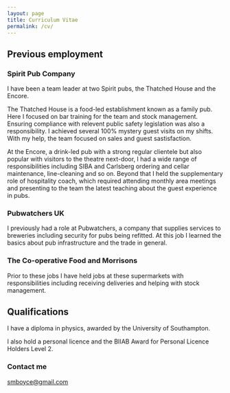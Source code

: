 ```yaml
---
layout: page
title: Curriculum Vitae
permalink: /cv/
---
```


## Previous employment

### Spirit Pub Company

I have been a team leader at two Spirit pubs, the Thatched House and the Encore.

The Thatched House is a food-led establishment known as a family pub. Here I focused on bar training for the team and stock management. Ensuring compliance with relevent public safety legislation was also a responsibility. I achieved several 100% mystery guest visits on my shifts. With my help, the team focused on sales and guest sastisfaction.

At the Encore, a drink-led pub with a strong regular clientele but also popular with visitors to the theatre next-door, I had a wide range of responsibilities including SIBA and Carlsberg ordering and cellar maintenance, line-cleaning and so on. Beyond that I held the supplementary role of hospitality coach, which required attending monthly area meetings and presenting to the team the latest teaching about the guest experience in pubs.

### Pubwatchers UK

I previously had a role at Pubwatchers, a company that supplies services to breweries including security for pubs being refitted. At this job I learned the basics about pub infrastructure and the trade in general.

### The Co-operative Food and Morrisons

Prior to these jobs I have held jobs at these supermarkets with responsibilities including receiving deliveries and helping with stock management.

## Qualifications

I have a diploma in physics, awarded by the University of Southampton.

I also hold a personal licence and the BIIAB Award for Personal Licence Holders Level 2.

### Contact me

[smboyce@gmail.com](mailto:smboyce@gmail.com)